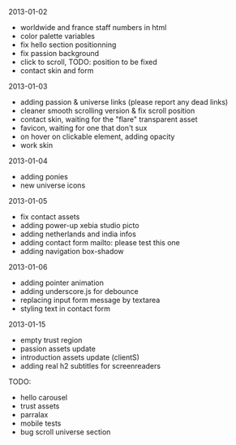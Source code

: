 2013-01-02
* worldwide and france staff numbers in html
* color palette variables
* fix hello section positionning
* fix passion background
* click to scroll, TODO: position to be fixed
* contact skin and form

2013-01-03
* adding passion & universe links (please report any dead links)
* cleaner smooth scrolling version & fix scroll position
* contact skin, waiting for the "flare" transparent asset
* favicon, waiting for one that don't sux
* on hover on clickable element, adding opacity
* work skin

2013-01-04
* adding ponies
* new universe icons

2013-01-05
* fix contact assets
* adding power-up xebia studio picto
* adding netherlands and india infos
* adding contact form mailto: please test this one
* adding navigation box-shadow

2013-01-06
* adding pointer animation
* adding underscore.js for debounce
* replacing input form message by textarea
* styling text in contact form

2013-01-15
* empty trust region
* passion assets update
* introduction assets update (clientS)
* adding real h2 subtitles for screenreaders

TODO:
* hello carousel
* trust assets
* parralax
* mobile tests
* bug scroll universe section
